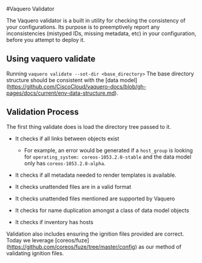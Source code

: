 #Vaquero Validator

The Vaquero validator is a built in utility for checking the consistency of your configurations. Its purpose is to preemptively report any inconsistencies (mistyped IDs, missing metadata, etc) in your configuration, before you attempt to deploy it.

## Using vaquero validate

Running `vaquero validate --sot-dir <base_directory>` The base directory structure should be consistent with the [data model] (https://github.com/CiscoCloud/vaquero-docs/blob/gh-pages/docs/current/env-data-structure.md).

## Validation Process

The first thing validate does is load the directory tree passed to it.

- It checks if all links between objects exist

  - For example, an error would be generated if a `host_group` is looking for `operating_system: coreos-1053.2.0-stable` and the data model only has `coreos-1053.2.0-alpha`. 

- It checks if all metadata needed to render templates is available.

- It checks unattended files are in a valid format

- It checks unattended files mentioned are supported by Vaquero

- It checks for name duplication amongst a class of data model objects

- It checks if inventory has hosts

Validation also includes ensuring the ignition files provided are correct. Today we leverage [coreos/fuze] (https://github.com/coreos/fuze/tree/master/config) as our method of validating ignition files.
